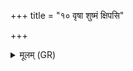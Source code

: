 +++
title = "१० वृषा शुष्मं क्षिपसि"

+++
<details><summary>मूलम् (GR)</summary>

वृषा शुष्मं क्षिपसि भूम्यां दिवो  
मधोः कशया पृथिवीम् अनक्षि । +++(Bhatt. kaśāyā)+++  
तां जातां पशव उप जीवन्ति सर्वे  
तेनो सेषम् ऊर्जं पिपर्ति ॥ +++(Bhatt. śeṣam)+++
</details>